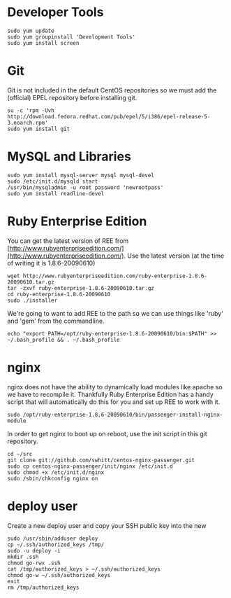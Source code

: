 Developer Tools
===============
    sudo yum update
    sudo yum groupinstall 'Development Tools'
    sudo yum install screen
    
Git
===
Git is not included in the default CentOS repositories so we must add the (official) EPEL repository before installing git.

    su -c 'rpm -Uvh http://download.fedora.redhat.com/pub/epel/5/i386/epel-release-5-3.noarch.rpm'
    sudo yum install git

MySQL and Libraries
===================
    sudo yum install mysql-server mysql mysql-devel
    sudo /etc/init.d/mysqld start
    /usr/bin/mysqladmin -u root password 'newrootpass'
    sudo yum install readline-devel


Ruby Enterprise Edition
=======================
You can get the latest version of REE from [http://www.rubyenterpriseedition.com/](http://www.rubyenterpriseedition.com/). Use the latest version (at the time of writing it is 1.8.6-20090610)

    wget http://www.rubyenterpriseedition.com/ruby-enterprise-1.8.6-20090610.tar.gz
    tar -zxvf ruby-enterprise-1.8.6-20090610.tar.gz
    cd ruby-enterprise-1.8.6-20090610
    sudo ./installer

We're going to want to add REE to the path so we can use things like 'ruby' and 'gem' from the commandline. 

    echo "export PATH=/opt/ruby-enterprise-1.8.6-20090610/bin:$PATH" >> ~/.bash_profile && . ~/.bash_profile

nginx
=====
nginx does not have the ability to dynamically load modules like apache so we have to recompile it. Thankfully Ruby Enterprise Edition has a handy script that will automatically do this for you and set up REE to work with it. 

    sudo /opt/ruby-enterprise-1.8.6-20090610/bin/passenger-install-nginx-module
  
In order to get nginx to boot up on reboot, use the init script in this git repository.

    cd ~/src
    git clone git://github.com/swhitt/centos-nginx-passenger.git
    sudo cp centos-nginx-passenger/init/nginx /etc/init.d
    sudo chmod +x /etc/init.d/nginx
    sudo /sbin/chkconfig nginx on

deploy user
===========
Create a new deploy user and copy your SSH public key into the new

    sudo /usr/sbin/adduser deploy
    cp ~/.ssh/authorized_keys /tmp/
    sudo -u deploy -i
    mkdir .ssh
    chmod go-rwx .ssh
    cat /tmp/authorized_keys > ~/.ssh/authorized_keys
    chmod go-w ~/.ssh/authorized_keys 
    exit
    rm /tmp/authorized_keys
